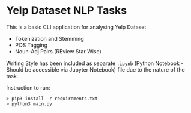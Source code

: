 # Yelp Dataset NLP Tasks

This is a basic CLI application for analysing Yelp Dataset 

- Tokenization and Stemming
- POS Tagging
- Noun-Adj Pairs (REview Star Wise)

Writing Style has been included as separate `.ipynb` (Python Notebook - Should be accessible via Jupyter Notebook) file due to the nature of the task.

Instruction to run:

```
> pip3 install -r requirements.txt
> python3 main.py
```